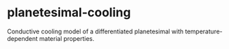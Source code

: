 # planetesimal-cooling
Conductive cooling model of a differentiated planetesimal with temperature-dependent material properties.
